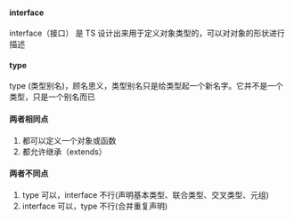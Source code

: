 #### interface

interface（接口） 是 TS 设计出来用于定义对象类型的，可以对对象的形状进行描述

#### type

type (类型别名)，顾名思义，类型别名只是给类型起一个新名字。它并不是一个类型，只是一个别名而已

#### 两者相同点

1. 都可以定义一个对象或函数
2. 都允许继承（extends）

#### 两者不同点

1. type 可以，interface 不行(声明基本类型、联合类型、交叉类型、元组)
2. interface 可以，type 不行(合并重复声明)
